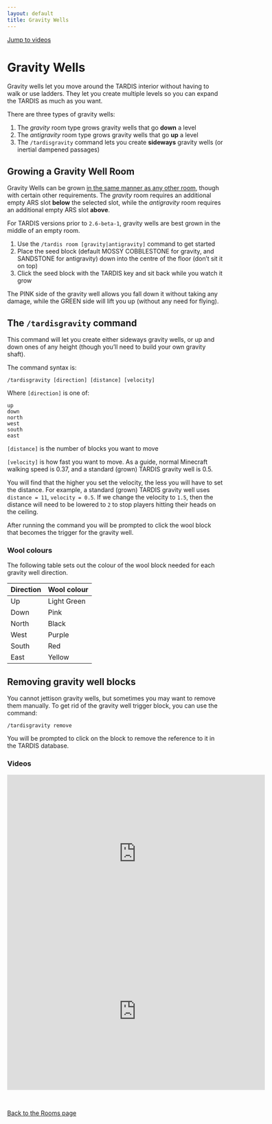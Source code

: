 ```yaml
---
layout: default
title: Gravity Wells
---
```


[Jump to videos](#video)

# Gravity Wells

Gravity wells let you move around the TARDIS interior without having to walk or use ladders. They let you create
multiple levels so you can expand the TARDIS as much as you want.

There are three types of gravity wells:

1. The _gravity_ room type grows gravity wells that go **down** a level
2. The _antigravity_ room type grows gravity wells that go **up** a level
3. The `/tardisgravity` command lets you create **sideways** gravity wells (or inertial dampened passages)

## Growing a Gravity Well Room

Gravity Wells can be grown [in the same manner as any other room](rooms.html#growing), though with certain other
requirements. The _gravity_ room requires an additional empty ARS slot **below** the selected slot, while the
_antigravity_ room requires an additional empty ARS slot **above**.

For TARDIS versions prior to `2.6-beta-1`, gravity wells are best grown in the middle of an empty room.

1. Use the `/tardis room [gravity|antigravity]` command to get started
2. Place the seed block (default MOSSY COBBLESTONE for gravity, and SANDSTONE for antigravity) down into the centre of
   the floor (don’t sit it on top)
3. Click the seed block with the TARDIS key and sit back while you watch it grow

The PINK side of the gravity well allows you fall down it without taking any damage, while the GREEN side will lift you
up (without any need for flying).

## The `/tardisgravity` command

This command will let you create either sideways gravity wells, or up and down ones of any height (though you’ll need to
build your own gravity shaft).

The command syntax is:

    /tardisgravity [direction] [distance] [velocity]

Where `[direction]` is one of:

    up
    down
    north
    west
    south
    east

`[distance]` is the number of blocks you want to move

`[velocity]` is how fast you want to move. As a guide, normal Minecraft walking speed is 0.37, and a standard (grown)
TARDIS gravity well is 0.5.

You will find that the higher you set the velocity, the less you will have to set the distance. For example, a
standard (grown) TARDIS gravity well uses `distance = 11`, `velocity = 0.5`. If we change the velocity to `1.5`, then
the distance will need to be lowered to `2` to stop players hitting their heads on the ceiling.

After running the command you will be prompted to click the wool block that becomes the trigger for the gravity well.

### Wool colours

The following table sets out the colour of the wool block needed for each gravity well direction.

| Direction | Wool colour |
|-----------|-------------|
| Up        | Light Green |
| Down      | Pink        |
| North     | Black       |
| West      | Purple      |
| South     | Red         |
| East      | Yellow      |

## Removing gravity well blocks

You cannot jettison gravity wells, but sometimes you may want to remove them manually. To get rid of the gravity well
trigger block, you can use the command:

    /tardisgravity remove

You will be prompted to click on the block to remove the reference to it in the TARDIS database.

### Videos

<iframe src="https://player.vimeo.com/video/58275849" width="600" height="366" frameborder="0" webkitallowfullscreen mozallowfullscreen allowfullscreen></iframe><iframe src="https://player.vimeo.com/video/61447553" width="600" height="366" frameborder="0" webkitallowfullscreen mozallowfullscreen allowfullscreen></iframe>

&nbsp;

[Back to the Rooms page](rooms.html)

